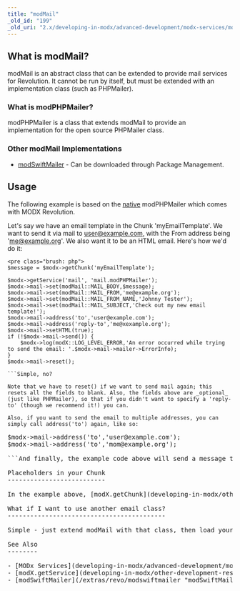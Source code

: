 ```yaml
---
title: "modMail"
_old_id: "199"
_old_uri: "2.x/developing-in-modx/advanced-development/modx-services/modmail"
---
```


What is modMail?
----------------

modMail is an abstract class that can be extended to provide mail services for Revolution. It cannot be run by itself, but must be extended with an implementation class (such as PHPMailer).

### What is modPHPMailer?

modPHPMailer is a class that extends modMail to provide an implementation for the open source PHPMailer class.

### Other modMail Implementations

- [modSwiftMailer](/extras/revo/modswiftmailer "modSwiftMailer") - Can be downloaded through Package Management.

Usage
-----

The following example is based on the <ins>native</ins> modPHPMailer which comes with MODX Revolution.

Let's say we have an email template in the Chunk 'myEmailTemplate'. We want to send it via mail to user@example.com, with the From address being 'me@example.org'. We also want it to be an HTML email. Here's how we'd do it:

```
<pre class="brush: php">
$message = $modx->getChunk('myEmailTemplate');

$modx->getService('mail', 'mail.modPHPMailer');
$modx->mail->set(modMail::MAIL_BODY,$message);
$modx->mail->set(modMail::MAIL_FROM,'me@example.org');
$modx->mail->set(modMail::MAIL_FROM_NAME,'Johnny Tester');
$modx->mail->set(modMail::MAIL_SUBJECT,'Check out my new email template!');
$modx->mail->address('to','user@example.com');
$modx->mail->address('reply-to','me@xexample.org');
$modx->mail->setHTML(true);
if (!$modx->mail->send()) {
    $modx->log(modX::LOG_LEVEL_ERROR,'An error occurred while trying to send the email: '.$modx->mail->mailer->ErrorInfo);
}
$modx->mail->reset();

```Simple, no?

Note that we have to reset() if we want to send mail again; this resets all the fields to blank. Also, the fields above are _optional_ (just like PHPMailer), so that if you didn't want to specify a 'reply-to' (though we recommend it!) you can.

Also, if you want to send the email to multiple addresses, you can simply call address('to') again, like so:

```
<pre class="brush: php">
$modx->mail->address('to','user@example.com');
$modx->mail->address('to','mom@example.org');

```And finally, the example code above will send a message to our error.log if the mail isn't sent for some reason (usually a server misconfiguration).

Placeholders in your Chunk
--------------------------

In the example above, [modX.getChunk](developing-in-modx/other-development-resources/class-reference/modx/modx.getchunk "modX.getChunk") was used as the mail message. See the documentation on that function for how to use its optional second argument. As far as modMail is concerned, the placeholders used are entirely up to you; you don't even have to use getChunk at all. You could just as easily pass the **modMail::MAIL\_BODY** setting a static string.

What if I want to use another email class?
------------------------------------------

Simple - just extend modMail with that class, then load your class via [getService](developing-in-modx/other-development-resources/class-reference/modx/modx.getservice "modX.getService"). You'll get all the modMail functionality, but you will have to provide the wrapper class (like modPHPMailer) to do so.

See Also
--------

- [MODx Services](developing-in-modx/advanced-development/modx-services "MODx Services")
- [modX.getService](developing-in-modx/other-development-resources/class-reference/modx/modx.getservice "modX.getService")
- [modSwiftMailer](/extras/revo/modswiftmailer "modSwiftMailer")